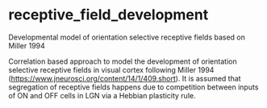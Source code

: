 # receptive_field_development
Developmental model of orientation selective receptive fields based on Miller 1994


Correlation based approach to model the development of orientation selective receptive fields in visual cortex following Miller 1994 (https://www.jneurosci.org/content/14/1/409.short). It is assumed that segregation of receptive fields happens due to competition between inputs of ON and OFF cells in LGN via a Hebbian plasticity rule.

